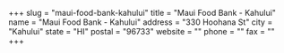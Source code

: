 +++
slug = "maui-food-bank-kahului"
title = "Maui Food Bank - Kahului"
name = "Maui Food Bank - Kahului"
address = "330 Hoohana St"
city = "Kahului"
state = "HI"
postal = "96733"
website = ""
phone = ""
fax = ""
+++
